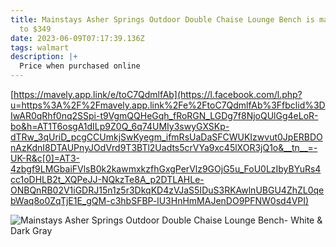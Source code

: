 ```yaml
---
title: Mainstays Asher Springs Outdoor Double Chaise Lounge Bench is marked down
  to $349
date: 2023-06-09T07:17:39.136Z
tags: walmart
description: |+
  Price when purchased online
---
```



[https://mavely.app.link/e/toC7QdmlfAb](https://l.facebook.com/l.php?u=https%3A%2F%2Fmavely.app.link%2Fe%2FtoC7QdmlfAb%3Ffbclid%3DIwAR0qRhf0nq2SSpi-t9VgmQQHeGqh_fRoRGN_LGDg7f8NjoQUlGg4eLoR-bo&h=AT1T6osgA1dILp9Z0Q_6q74UMIy3swyGXSKp-dTRw_3qUriD_pcgCCUmkjSwKyegm_ifmRsUaDaSFCWUKIzwvut0JpERBDOnAzKdnI8DTAUPnyJOdVrd9T3BTl2Uadts5crVYa9xc45lXOR3jQ1o&__tn__=-UK-R&c[0]=AT3-4zbgf9LMGbaiFVlsB0k2kawmxkzfhGxgPerVlz9GOjG5u_FoU0LzIbyBYuRs4cc1oDHLB2t_XQPeJJ-NQkzTe8A_p2DTLAHLe-ONBQnRB02V1iGDRJ15n1z5r3DkqKD4zVJaS5IDuS3RKAwlnUBGU4ZhZL0qebWaq8o0ZqTjE1E_gQM-c3hbSFBP-lU3HnHmMAJenDO9PFNW0sd4VPI)

<!--StartFragment-->

![Mainstays Asher Springs Outdoor Double Chaise Lounge Bench- White & Dark Gray](https://i5.walmartimages.com/asr/11eb8c28-923c-44b5-80e2-e6580f9c1437.ffb400171b94664c14b9c60a3e6a0a3f.jpeg?odnHeight=612&odnWidth=612&odnBg=FFFFFF)

<!--EndFragment-->